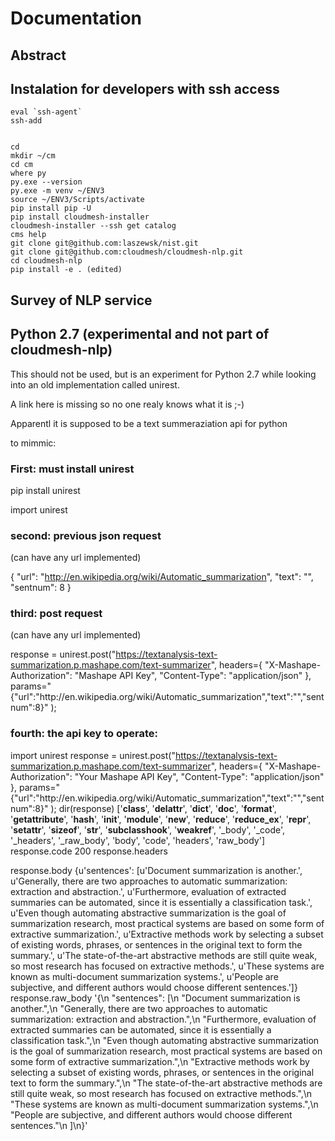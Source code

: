 # Documentation

## Abstract


## Instalation for developers with ssh access

```
eval `ssh-agent`
ssh-add
```

```
 
cd
mkdir ~/cm
cd cm
where py
py.exe --version
py.exe -m venv ~/ENV3
source ~/ENV3/Scripts/activate
pip install pip -U
pip install cloudmesh-installer
cloudmesh-installer --ssh get catalog
cms help
git clone git@github.com:laszewsk/nist.git
git clone git@github.com:cloudmesh/cloudmesh-nlp.git
cd cloudmesh-nlp
pip install -e . (edited) 
```

## Survey of NLP service






## Python 2.7 (experimental and not part of cloudmesh-nlp)

This should not be used, but is an experiment for Python 2.7 while looking into an old implementation called unirest.

A link here is missing so no one realy knows what it is ;-)

Apparentl it is supposed to be a text summeraziation api for python

to mimmic:

### First: must install unirest

pip install unirest

import unirest

### second: previous json request
(can have any url implemented)

{
    "url": "http://en.wikipedia.org/wiki/Automatic_summarization",
    "text": "",
    "sentnum": 8
}

### third: post request
(can have any url implemented)


response = unirest.post("https://textanalysis-text-summarization.p.mashape.com/text-summarizer",
    headers={
        "X-Mashape-Authorization": "Mashape API Key",
        "Content-Type": "application/json"
    },
    params="{\"url\":\"http:\/\/en.wikipedia.org\/wiki\/Automatic_summarization\",\"text\":\"\",\"sentnum\":8}"
);


### fourth: the api key to operate:

import unirest
response = unirest.post("https://textanalysis-text-summarization.p.mashape.com/text-summarizer",
     headers={
         "X-Mashape-Authorization": "Your Mashape API Key",
         "Content-Type": "application/json"
     },
     params="{\"url\":\"http:\/\/en.wikipedia.org\/wiki\/Automatic_summarization\",\"text\":\"\",\"sentnum\":8}"
 );
 dir(response)
['__class__', '__delattr__', '__dict__', '__doc__', '__format__', '__getattribute__', '__hash__', '__init__', '__module__', '__new__', '__reduce__', '__reduce_ex__', '__repr__', '__setattr__', '__sizeof__', '__str__', '__subclasshook__', '__weakref__', '_body', '_code', '_headers', '_raw_body', 'body', 'code', 'headers', 'raw_body']
 response.code
200
 response.headers

   response.body
{u'sentences': [u'Document summarization is another.', u'Generally, there are two approaches to automatic summarization: extraction and abstraction.', u'Furthermore, evaluation of extracted summaries can be automated, since it is essentially a classification task.', u'Even though automating abstractive summarization is the goal of summarization research, most practical systems are based on some form of extractive summarization.', u'Extractive methods work by selecting a subset of existing words, phrases, or sentences in the original text to form the summary.', u'The state-of-the-art abstractive methods are still quite weak, so most research has focused on extractive methods.', u'These systems are known as multi-document summarization systems.', u'People are subjective, and different authors would choose different sentences.']}
    response.raw_body
'{\n  "sentences": [\n    "Document summarization is another.",\n    "Generally, there are two approaches to automatic summarization: extraction and abstraction.",\n    "Furthermore, evaluation of extracted summaries can be automated, since it is essentially a classification task.",\n    "Even though automating abstractive summarization is the goal of summarization research, most practical systems are based on some form of extractive summarization.",\n    "Extractive methods work by selecting a subset of existing words, phrases, or sentences in the original text to form the summary.",\n    "The state-of-the-art abstractive methods are still quite weak, so most research has focused on extractive methods.",\n    "These systems are known as multi-document summarization systems.",\n    "People are subjective, and different authors would choose different sentences."\n  ]\n}'
